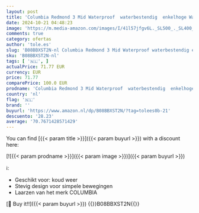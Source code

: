 ```yaml
---
layout: post
title: 'Columbia Redmond 3 Mid Waterproof  waterbestendig  enkelhoge Wandelschoenen voor Dames  Grijs  Steam/Red Coral   38 EU'
date: 2024-10-21 04:48:23
image: 'https://m.media-amazon.com/images/I/41l57jfgv6L._SL500_._SL400_.jpg'
comments: true
category: ofertas
author: 'tole.es'
slug: 'B08BBXST2N-nl Columbia Redmond 3 Mid Waterproof waterbestendig enkelhoge...'
sku: 'B08BBXST2N-nl'
tags: [ '🇳🇱', ]
actualPrice: 71.77 EUR
currency: EUR
price: 71.77
comparePrice: 100.0 EUR
prodname: 'Columbia Redmond 3 Mid Waterproof  waterbestendig  enkelhoge Wandelschoenen voor Dames  Grijs  Steam/Red Coral   38 EU'
country: 'nl'
flag: '🇳🇱'
brand: ''
buyurl: 'https://www.amazon.nl/dp/B08BBXST2N/?tag=tolees0b-21'
descuento: '28.23'
average: '70.7671428571429'
---
```


You can find [{{< param title >}}]({{< param buyurl >}}) with a discount here:

[![{{< param prodname >}}]({{< param image >}})]({{< param buyurl >}})

ℹ️:

- Geschikt voor: koud weer
- Stevig design voor simpele bewegingen
- Laarzen van het merk COLUMBIA

[🛒 Buy it!!]({{< param buyurl >}})
{{<world>}}B08BBXST2N{{</world>}}

